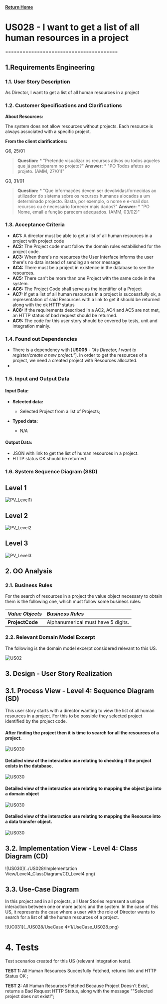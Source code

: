 #### [Return Home](/docs/README.md)
# US028 - I want to get a list of all human resources in a project
=======================================

## **1.Requirements Engineering**

### **1.1. User Story Description**

As Director, I want to get a list of all human resources in a project

### **1.2. Customer Specifications and Clarifications** 

**About Resources:**

 The system does not allow resources without projects.
Each resource is always associated with a specific project.
<p>

**From the client clarifications:**

G6, 25/01

> **Question:** * "Pretende visualizar os recursos ativos ou todos aqueles que já participaram no projeto?" 
**Answer:** * "PO Todos afetos ao projeto. (AMM, 27/01)"

G3, 31/01

> **Question:** * "Que informações devem ser devolvidas/fornecidas ao utilizador do sistema sobre os recursos humanos alocados a um determinado projecto. Basta, por exemplo, o nome e e-mail dos recursos ou é necessário fornecer mais dados?"
**Answer:** * "PO Nome, email e função parecem adequados. (AMM, 03/02)"
>
  
### **1.3. Acceptance Criteria**

* **AC1:** A director must be able to get a list of all human resources in a project with project code
* **AC2:** The Project code must follow the domain rules estabilished for the project code.
* **AC3:** When there's no resources the User Interface informs the user there's no data
    instead of sending an error message.
* **AC4:** There must be a project in existence in the database to see the resources.
* **AC5:** There can't be more than one Project with the same code in the system.
* **AC6:** The Project Code shall serve as the identifier of a Project
* **AC7:** If get a list of all human resources in a project is successfully ok, a representation of said Resources with a link to get it should be returned along with the ok HTTP status
* **AC8:** If the requirements described in a AC2, AC4 and AC5 are not met, an HTTP status of bad request should be returned.
* **AC9:** The code for this user story should be covered by tests, unit and integration mainly.


### **1.4. Found out Dependencies**

* There is a dependency with [**US005** - *"As Director, I want to register/create a new project."*]. In order to get the resources of a project, we need a created project with Resources allocated.
* 
### **1.5. Input and Output Data**

#### **Input Data:**

* **Selected data:**
  - Selected Project from a list of Projects;
  
* **Typed data:**
  - N/A


#### **Output Data:**

- JSON with link to get the list of human resources in a project.
- HTTP status OK should be returned

### **1.6. System Sequence Diagram (SSD)**

## **Level 1**

![PV_Level1](../US028/ProcessView/PV_Level1.png))

## **Level 2**

![PV_Level2](../US028/ProcessView/PV_Level2.png)

## **Level 3**

![PV_Level3](../US028/ProcessView/PV_Level3.png)




## 2. OO Analysis

### 2.1. Business Rules
For the search of resources in a project the value object necessary to obtain them is the following one, which must follow some business rules:

| **_Value Objects_** | **_Business Rules_**               |
|:--------------------|:-----------------------------------|
| **ProjectCode**     | Alphanumerical must have 5 digits. |


### 2.2. Relevant Domain Model Excerpt 
The following is the domain model excerpt considered relevant to this US.
</p>

![US02](/docs/resources/DomainDrivenDesign/DDD.png)

## 3. Design - User Story Realization 

## 3.1. Process View - Level 4: Sequence Diagram (SD)
This user story starts with a director wanting to view the list of all human resources in a project.  For this to be possible they selected project identified by the project code.

 #### After finding the project then it is time to search for all the resources of a project.

![US030](../US028/ProcessView/Level4_SequenceDiagram/SD.png)


 #### Detailed view of the interaction use relating to checking if the project exists in the database.

![US030](../US028/ProcessView/Level4_SequenceDiagram/SD_US028_projectExists.png)

#### Detailed view of the interaction use relating to mapping the object jpa into a domain object

 ![US030](../US028/ProcessView/Level4_SequenceDiagram/SD_US028_toDomain.png)

 #### Detailed view of the interaction use relating to mapping the Resource into a data transfer object.

![US030](../US028/ProcessView/Level4_SequenceDiagram/SD_US028_mapperToDTO.png)

## 3.2. Implementation View - Level 4: Class Diagram (CD)
![US030](../US028/Implementation View/Level4_ClassDiagram/CD_Level4.png)


## 3.3. Use-Case Diagram
In this project and in all projects, all User Stories represent a unique interaction between one or more actors and the system. In the case of this US, it represents the case where a user with the role of Director wants to search for a list of all the human resources of a project.

![UC031](../US028/UseCase 4+1/UseCase_US028.png)
# 4. Tests
Test scenarios created for this US (relevant integration tests).
<p></p>

**TEST 1:** All Human Resources Succesfully Fetched, returns link and HTTP Status OK ;
<p></p>

**TEST 2:**  All Human Resources  Fetched Because Project Doesn't Exist, returns a Bad Request HTTP Status, along with the message ""Selected project does not exist!";
<p></p>
